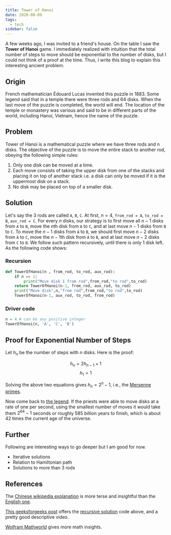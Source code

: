 ```yaml
---
title: Tower of Hanoi
date: 2020-08-09
tags:
  - tech
sidebar: false
---
```


A few weeks ago, I was invited to a friend's house. On the table I saw the **Tower of Hanoi** game. I immediately realized with intuition that the total number of steps to move should be exponential to the number of disks, but I could not think of a proof at the time. Thus, I write this blog to explain this interesting ancient problem.

<!-- more -->

## Origin

French mathematician Édouard Lucas invented this puzzle in 1883. Some legend said that in a temple there were three rods and 64 disks. When the last move of the puzzle is completed, the world will end. The location of the temple or monastery was various and said to be in different parts of the world, including Hanoi, Vietnam, hence the name of the puzzle.

## Problem

Tower of Hanoi is a mathematical puzzle where we have three rods and n disks. The objective of the puzzle is to move the entire stack to another rod, obeying the following simple rules:

1. Only one disk can be moved at a time.
2. Each move consists of taking the upper disk from one of the stacks and placing it on top of another stack i.e. a disk can only be moved if it is the uppermost disk on a stack.
3. No disk may be placed on top of a smaller disk.

## Solution

Let's say the 3 rods are called `A`, `B`, `C`. At first, $n=4$, `from_rod = A`, `to_rod = B`, `aux_rod = C`. For every $n$ disks, our strategy is to first move all $n-1$ disks from `A` to `B`, move the $n$th disk from `A` to `C`, and at last move $n-1$ disks from `B` to `C`. To move the $n-1$ disks from `A` to `B`, we should first move $n-2$ disks from `A` to `C`, move the $n-1$th disk from `A` to `B`, and at last move $n-2$ disks from `C` to `B`. We follow such pattern recursively, until there is only 1 disk left. As the following code shows:

### Recursion

```py
def TowerOfHanoi(n , from_rod, to_rod, aux_rod):
    if n == 1:
        print("Move disk 1 from rod",from_rod,"to rod",to_rod)
    return TowerOfHanoi(n-1, from_rod, aux_rod, to_rod)
    print("Move disk",n,"from rod",from_rod,"to rod",to_rod)
    TowerOfHanoi(n-1, aux_rod, to_rod, from_rod)
```

### Driver code

```py
n = 4 # can be any positive integer
TowerOfHanoi(n, 'A', 'C', 'B')
```

## Proof for Exponential Number of Steps

Let $h_n$ be the number of steps with $n$ disks. Here is the proof:

$$h_n = 2h_{n-1} + 1$$
$$h_1 = 1$$

Solving the above two equations gives $h_n = 2^n - 1$, i.e., the [Mersenne primes](https://en.wikipedia.org/wiki/Mersenne_prime).

Now come back to [the legend](#origin). If the priests were able to move disks at a rate of one per second, using the smallest number of moves it would take them $2^{64} − 1$ seconds or roughly 585 billion years to finish, which is about 42 times the current age of the universe.

## Further

Following are interesting ways to go deeper but I am good for now.

- Iterative solutions
- Relation to Hamiltonian path
- Solutions to more than 3 rods

## References

The [Chinese wikipedia explanation](https://zh.wikipedia.org/wiki/%E6%B1%89%E8%AF%BA%E5%A1%94) is more terse and insightful than the [English one](https://en.wikipedia.org/wiki/Tower_of_Hanoi).

[This geeksforgeeks post](https://www.geeksforgeeks.org/c-program-for-tower-of-hanoi) offers the [recursive solution](#recursion) code above, and a pretty good descriptive video.

[Wolfram Mathworld](https://mathworld.wolfram.com/TowerofHanoi.html) gives more math insights.
